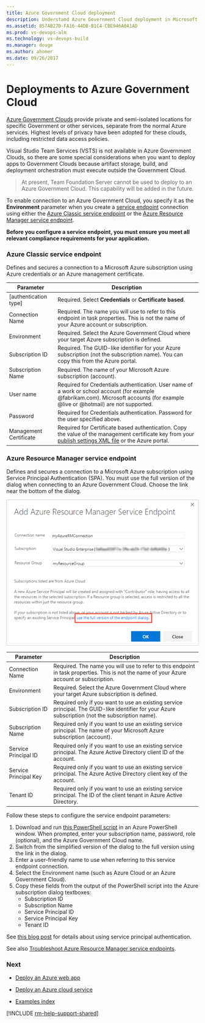 ```yaml
---
title: Azure Government Cloud deployment
description: Understand Azure Government Cloud deployment in Microsoft Visual Studio Team Services (VSTS) and Team Foundation Server (TFS)
ms.assetid: 857AB27D-FA16-44DB-B1C4-CBE946A0A1AD
ms.prod: vs-devops-alm
ms.technology: vs-devops-build
ms.manager: douge
ms.author: ahomer
ms.date: 09/26/2017
---
```


# Deployments to Azure Government Cloud

[Azure Government Clouds](https://azure.microsoft.com/en-us/overview/clouds/government/)
provide private and semi-isolated locations for specific Government or other services, separate from the normal
Azure services. Highest levels of privacy have been adopted for these clouds, including restricted data access policies.

Visual Studio Team Services (VSTS) is not available in Azure Government Clouds, so there are some special considerations when you
want to deploy apps to Government Clouds because artifact storage, build,
and deployment orchestration must execute outside the Government Cloud.

>At present, Team Foundation Server cannot be used to deploy to
an Azure Government Cloud. This capability will be added in the future.

To enable connection to an Azure Government Cloud, you specify
it as the **Environment** parameter when you create a [service endpoint](service-endpoints.md)
connection using either the [Azure Classic service endpoint](#gsep-azure-classic) or the
[Azure Resource Manager service endpoint](#gsep-azure-rm).

**Before you configure a service endpoint, you must ensure you meet all relevant compliance requirements for your application.**

<h3 id="gsep-azure-classic">Azure Classic service endpoint</h3>

Defines and secures a connection to a Microsoft Azure subscription
using Azure credentials or an Azure management certificate.

| Parameter | Description |
| --------- | ----------- |
| \[authentication type\] | Required. Select **Credentials** or **Certificate based**. |
| Connection Name | Required. The name you will use to refer to this endpoint in task properties. This is not the name of your Azure account or subscription. |
| Environment | Required. Select the Azure Government Cloud where your target Azure subscription is defined. |
| Subscription ID | Required. The GUID-like identifier for your Azure subscription (not the subscription name). You can copy this from the Azure portal. |
| Subscription Name | Required. The name of your Microsoft Azure subscription (account). |
| User name | Required for Credentials authentication. User name of a work or school account (for example @fabrikam.com). Microsoft accounts (for example @live or @hotmail) are not supported. |
| Password | Required for Credentials authentication. Password for the user specified above. |
| Management Certificate | Required for Certificate based authentication. Copy the value of the management certificate key from your [publish settings XML file](https://go.microsoft.com/fwlink/?LinkID=312990) or the Azure portal. |

<h3 id="gsep-azure-rm">Azure Resource Manager service endpoint</h3>

Defines and secures a connection to a Microsoft Azure subscription
using Service Principal Authentication (SPA). You must use the full
version of the dialog when connecting to an Azure Government Cloud.
Choose the link near the bottom of the dialog.

![Opening the full version of the service endpoint dialog](_img/rm-endpoint-link.png)

| Parameter | Description |
| --------- | ----------- |
| Connection Name | Required. The name you will use to refer to this endpoint in task properties. This is not the name of your Azure account or subscription. |
| Environment | Required. Select the Azure Government Cloud where your target Azure subscription is defined. |
| Subscription ID | Required only if you want to use an existing service principal. The GUID-like identifier for your Azure subscription (not the subscription name). |
| Subscription Name | Required only if you want to use an existing service principal. The name of your Microsoft Azure subscription (account). |
| Service Principal ID | Required only if you want to use an existing service principal. The Azure Active Directory client ID of the account. |
| Service Principal Key | Required only if you want to use an existing service principal. The Azure Active Directory client key of the account. |
| Tenant ID | Required only if you want to use an existing service principal. The ID of the client tenant in Azure Active Directory. |
<p />

Follow these steps to configure the service endpoint parameters:

1. Download and run [this PowerShell script](https://github.com/Microsoft/vsts-rm-documentation/blob/master/Azure/SPNCreation.ps1) in an Azure PowerShell window.
   When prompted, enter your subscription name, password, role (optional), and the Azure Government Cloud name.
1. Switch from the simplified version of the dialog to the full version using the link in the dialog.
1. Enter a user-friendly name to use when referring to this service endpoint connection.
1. Select the Environment name (such as Azure Cloud or an Azure Government Cloud).
1. Copy these fields from the output of the PowerShell script into the Azure subscription dialog textboxes:
   - Subscription ID
   - Subscription Name
   - Service Principal ID
   - Service Principal Key
   - Tenant ID<p/>

See
[this blog post](http://blogs.msdn.com/b/visualstudioalm/archive/2015/10/04/automating-azure-resource-group-deployment-using-a-service-principal-in-visual-studio-online-build-release-management.aspx)
for details about using service principal authentication.

See also [Troubleshoot Azure Resource Manager service endpoints](../../actions/azure-rm-endpoint.md).

### Next

* [Deploy an Azure web app](../../apps/cd/deploy-webdeploy-webapps.md)

* [Deploy an Azure cloud service](../../apps/cd/deploy-cloudservice-cloudservice.md)

* [Examples index](../../apps/index.md)

[!INCLUDE [rm-help-support-shared](../../_shared/rm-help-support-shared.md)]
